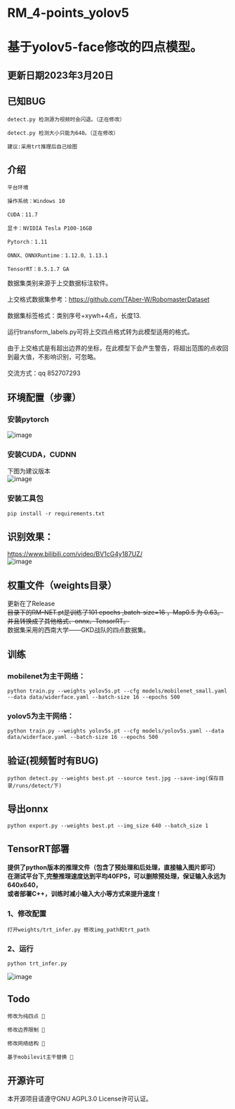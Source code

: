 # RM_4-points_yolov5
# 基于yolov5-face修改的四点模型。
## 更新日期2023年3月20日

## 已知BUG
    detect.py 检测源为视频时会闪退。（正在修改）
    
    detect.py 检测大小只能为640。（正在修改）
    
    建议:采用trt推理后自己绘图

## 介绍
    平台环境
    
    操作系统：Windows 10
    
    CUDA：11.7

    显卡：NVIDIA Tesla P100-16GB
    
    Pytorch：1.11
    
    ONNX、ONNXRuntime：1.12.0、1.13.1
    
    TensorRT：8.5.1.7 GA
数据集类别来源于上交数据标注软件。<br>
<br>
上交格式数据集参考：https://github.com/TAber-W/RobomasterDataset<br>
<br>
数据集标签格式：类别序号+xywh+4点，长度13.<br>
<br>
运行transform_labels.py可将上交四点格式转为此模型适用的格式。<br>
<br>
由于上交格式是有超出边界的坐标，在此模型下会产生警告，将超出范围的点收回到最大值，不影响识别，可忽略。<br>
<br>
交流方式：qq 852707293

## 环境配置（步骤）
### 安装pytorch
![image](https://github.com/TAber-W/RM_4-points_yolov5/blob/master/images/pytorch.png)
### 安装CUDA，CUDNN
下图为建议版本
<br>
![image](https://github.com/TAber-W/RM_4-points_yolov5/blob/master/images/cuda.png)
### 安装工具包
    pip install -r requirements.txt

## 识别效果：
https://www.bilibili.com/video/BV1cG4y187UZ/ <br>
![image](https://github.com/TAber-W/RM_4-points_yolov5/blob/master/test.jpg)
## 权重文件（weights目录）
更新在了Release <br>
~~目录下的RM-NET.pt是训练了101 epochs ,batch-size=16 ，Map0.5 为 0.63。~~<br>
~~并且转换成了其他格式、onnx、TensorRT。~~
<br>
数据集采用的西南大学——GKD战队的四点数据集。
## 训练
### mobilenet为主干网络：
    python train.py --weights yolov5s.pt --cfg models/mobilenet_small.yaml --data data/widerface.yaml --batch-size 16 --epochs 500
### yolov5为主干网络：
    python train.py --weights yolov5s.pt --cfg models/yolov5s.yaml --data data/widerface.yaml --batch-size 16 --epochs 500
## 验证(视频暂时有BUG)
    python detect.py --weights best.pt --source test.jpg --save-img(保存目录/runs/detect/下)
## 导出onnx
    python export.py --weights best.pt --img_size 640 --batch_size 1
## TensorRT部署
<b>提供了python版本的推理文件（包含了预处理和后处理，直接输入图片即可）</b><br>
<b>在测试平台下,完整推理速度达到平均40FPS，可以删除预处理，保证输入永远为640x640，</b><br>
<b>或者部署C++，训练时减小输入大小等方式来提升速度！</b>
### 1、修改配置
    打开weights/trt_infer.py 修改img_path和trt_path
### 2、运行
    python trt_infer.py
![image](https://github.com/TAber-W/RM_4-points_yolov5/blob/master/infer.jpg)
## Todo
    修改为纯四点 🚀
   
    修改边界限制 🚀
    
    修改网络结构 🐌
                      
    基于mobilevit主干替换 🚀
## 开源许可
本开源项目请遵守GNU AGPL3.0 License许可认证。


